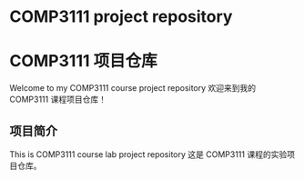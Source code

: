 # COMP3111 project repository
# COMP3111 项目仓库

Welcome to my COMP3111 course project repository
欢迎来到我的 COMP3111 课程项目仓库！

## 项目简介

This is COMP3111 course lab project repository
这是 COMP3111 课程的实验项目仓库。


